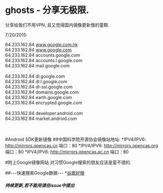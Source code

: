 # ghosts - 分享无极限.
分享给我们不用VPN, 且又觉得国内镜像更新慢的童鞋.

7/20/2015:

64.233.162.84    www.google.com.hk
<br>
64.233.162.84     www.google.com
<br>
64.233.162.84     accounts.google.com 
<br>
64.233.162.84    accounts.l.google.com
<br>
64.233.162.84     mail.google.com 
<br><br>
64.233.162.84    dl.google.com 
<br>
64.233.162.84     dl.l.google.com 
<br>
64.233.162.84     dl-ssl.google.com 
<br>
64.233.162.84    domains.google.com 
<br>
64.233.162.84     earth.google.com 
<br>
64.233.162.84     encrypted.google.com 
<br><br>
64.233.162.84 	developer.android.com
<br>
64.233.162.84    market.android.com
<br><br><br>

#Android SDK更新镜像
##中国科学院开源协会镜像站地址:
*IPV4/IPV6: http://mirrors.opencas.cn 端口：80
*IPV4/IPV6: http://mirrors.opencas.org 端口：80
*IPV4/IPV6: http://mirrors.opencas.ac.cn 端口：80

#附上Google镜像网站
对习惯Google搜索的朋友应该是蛮不错的.
<br>

##---快速搜索Google数据---
*[谷歌好搜](http://www.gghaoso.com/)


<h5>持续更新,若不能用请在issue中提出</h5>
